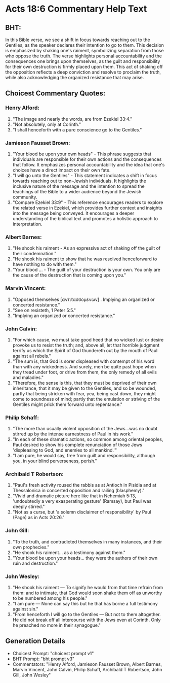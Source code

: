 # Acts 18:6 Commentary Help Text

## BHT:
In this Bible verse, we see a shift in focus towards reaching out to the Gentiles, as the speaker declares their intention to go to them. This decision is emphasized by shaking one's raiment, symbolizing separation from those who oppose the truth. The verse highlights personal accountability and the consequences one brings upon themselves, as the guilt and responsibility for their own destruction is firmly placed upon them. This act of shaking off the opposition reflects a deep conviction and resolve to proclaim the truth, while also acknowledging the organized resistance that may arise.

## Choicest Commentary Quotes:
### Henry Alford:
1. "The image and nearly the words, are from Ezekiel 33:4."
2. "Not absolutely, only at Corinth."
3. "I shall henceforth with a pure conscience go to the Gentiles."

### Jamieson Fausset Brown:
1. "Your blood be upon your own heads" - This phrase suggests that individuals are responsible for their own actions and the consequences that follow. It emphasizes personal accountability and the idea that one's choices have a direct impact on their own fate.
2. "I will go unto the Gentiles" - This statement indicates a shift in focus towards reaching out to non-Jewish individuals. It highlights the inclusive nature of the message and the intention to spread the teachings of the Bible to a wider audience beyond the Jewish community.
3. "Compare Ezekiel 33:9" - This reference encourages readers to explore the related verse in Ezekiel, which provides further context and insights into the message being conveyed. It encourages a deeper understanding of the biblical text and promotes a holistic approach to interpretation.

### Albert Barnes:
1. "He shook his raiment - As an expressive act of shaking off the guilt of their condemnation."
2. "He shook his raiment to show that he was resolved henceforward to have nothing to do with them."
3. "Your blood ... - The guilt of your destruction is your own. You only are the cause of the destruction that is coming upon you."

### Marvin Vincent:
1. "Opposed themselves [αντιτασσομενων] . Implying an organized or concerted resistance."
2. "See on resisteth, 1 Peter 5:5."
3. "Implying an organized or concerted resistance."

### John Calvin:
1. "For which cause, we must take good heed that no wicked lust or desire provoke us to resist the truth; and, above all, let that horrible judgment terrify us which the Spirit of God thundereth out by the mouth of Paul against all rebels."
2. "The sum is, that God is sorer displeased with contempt of his word than with any wickedness. And surely, men be quite past hope when they tread under foot, or drive from them, the only remedy of all evils and maladies."
3. "Therefore, the sense is this, that they must be deprived of their own inheritance, that it may be given to the Gentiles, and so be wounded, partly that being stricken with fear, yea, being cast down, they might come to soundness of mind; partly that the emulation or striving of the Gentiles might prick them forward unto repentance."

### Philip Schaff:
1. "The more than usually violent opposition of the Jews...was no doubt stirred up by the intense earnestness of Paul in his work." 
2. "In each of these dramatic actions, so common among oriental peoples, Paul desired to show his complete renunciation of those Jews 'displeasing to God, and enemies to all mankind.'"
3. "I am pure, he would say, free from guilt and responsibility, although you, in your blind perverseness, perish."

### Archibald T Robertson:
1. "Paul's fresh activity roused the rabbis as at Antioch in Pisidia and at Thessalonica in concerted opposition and railing (blasphemy)." 
2. "Vivid and dramatic picture here like that in Nehemiah 5:13, 'undoubtedly a very exasperating gesture' (Ramsay), but Paul was deeply stirred."
3. "Not as a curse, but 'a solemn disclaimer of responsibility' by Paul (Page) as in Acts 20:26."

### John Gill:
1. "To the truth, and contradicted themselves in many instances, and their own prophecies."
2. "He shook his raiment... as a testimony against them."
3. "Your blood be upon your heads... they were the authors of their own ruin and destruction."

### John Wesley:
1. "He shook his raiment — To signify he would from that time refrain from them: and to intimate, that God would soon shake them off as unworthy to be numbered among his people."
2. "I am pure — None can say this but he that has borne a full testimony against sin."
3. "From henceforth I will go to the Gentiles — But not to them altogether. He did not break off all intercourse with the Jews even at Corinth. Only he preached no more in their synagogue."


## Generation Details
- Choicest Prompt: "choicest prompt v1"
- BHT Prompt: "bht prompt v3"
- Commentators: "Henry Alford, Jamieson Fausset Brown, Albert Barnes, Marvin Vincent, John Calvin, Philip Schaff, Archibald T Robertson, John Gill, John Wesley"
